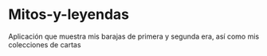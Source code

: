 # Mitos-y-leyendas
Aplicación  que muestra mis barajas de primera y segunda era, así como mis colecciones de cartas

